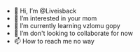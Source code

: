 - 👋 Hi, I’m @Liveisback
- 👀 I’m interested in your mom
- 🌱 I’m currently learning vzlomu gopy
- 💞️ I’m don't looking to collaborate for now
- 📫 How to reach me no way

<!---
Liveisback/Liveisback is a ✨ special ✨ repository because its `README.md` (this file) appears on your GitHub profile.
You can click the Preview link to take a look at your changes.
--->
